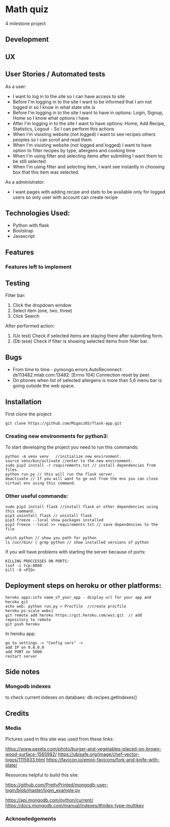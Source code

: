 # Math quiz

4 milestone project 

## Development

## UX

## User Stories / Automated tests

As a user: </br>
- I want to log in to the site so I can have access to site </br>
- Before I'm logging in to the site I want to be informed that I am not logged in so I know in what state site is</br>
- Before I'm logging in to the site I want to have in options: Login, Signup, Home so I know what options i have</br>
- After I'm logging in to the site I want to have options: Home, Add Recipe, Statistics, Logout - So I can perform this actions</br>
- When I'm visisting website (not logged) I want to see recipes others peoples so I can scroll and read them
- When I'm visisting website (not logged and logged) I want to have option to filter recipes by type, allergens and cooking time
- When I'm using filter and selecting items after submiting I want them to be still selected
- When I'm using filter and selecting item, I want see instantly in choosing box that this item was selected.

As a administrator:</br>
- I want pages with adding recipe and stats to be available only for logged users so only user with account can create recipe</br>

## Technologies Used:

- Python with flask
- Bootstrap
- Javascript

## Features 

### Features left to implement


## Testing

Filter bar: 
1. Click the dropdown window
2. Select item (one, two, three)
3. Click Search 

After performed action:

1. (Ux test) Check if selected items are staying there after submiting form.
2. (Db tese) Check if filter is showing selected items from filter bar.

## Bugs

- From time to time - pymongo.errors.AutoReconnect: ds113482.mlab.com:13482: [Errno 104] Connection reset by peer.
- On phones when list of selected allergens is more than 5,6 menu bar is going outside the web space.

## Installation

First clone the project:

```
git clone https://github.com/Migacz85/flask-app.git
```

### Creating new environments for python3: 

To start developing the project you need to run this commands:

```
python -m venv venv   //initialize new environment.
source venv/bin/activate //enter to the new environment.
sudo pip3 install -r requirements.txt // install dependencies from files.
python run.py // this will run the flask server.
deactivate // If you will want to go out from the env you can close virtual env using this command.
```

### Other useful commands:

```
sudo pip3 install flask //install flask or other dependencies using this command.
pip3 uninstall flask // unistall flask
pip3 freeze --local show packages installed 
pip3 freeze --local >> requirements.txt // save dependencies to the file

which python // show you path for python
ls /usr/bin/ | grep python // show installed versions of python
```

If you will have problems with starting the server because of ports:

```
KILLING PROCCESSES ON PORTS:
lsof -i tcp:8080
kill -9 <PID>
```
## Deployment steps on heroku or other platforms:

```
heroku apps:info name_of_your_app - display url for your app and heroku git
echo web: python run.py > Procfile  //create procfile
heroku ps:scale web=1
git remote add heroku https://git.heroku.com/wvz.git  // add repository to remote
git push heroku
```

In heroku app: 

```
go to settings -> "Config vars" -> 
add IP on 0.0.0.0
add PORT on 5000
restart server
```
## Side notes  
### Mongodb indexes

to check current indexes on databaes:
db.recipes.getIndexes()



## Credits

### Media

Pictures used in this site was used from these links:

https://www.pexels.com/photo/burger-and-vegetables-placed-on-brown-wood-surface-1565982/
https://ubisafe.org/image/chef-vector-logos/1115933.html
https://favicon.io/emoji-favicons/fork-and-knife-with-plate/

Resources helpful to build this site:

https://github.com/PrettyPrinted/mongodb-user-login/blob/master/login_example.py

https://api.mongodb.com/python/current/
https://docs.mongodb.com/manual/indexes/#index-type-multikey

### Acknowledgements


